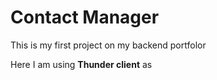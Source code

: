 # Contact Manager
This is my first project on my backend portfolor

Here I am using **Thunder client** as 

<!-- Reference -> https://www.youtube.com/watch?v=H9M02of22z4 -->